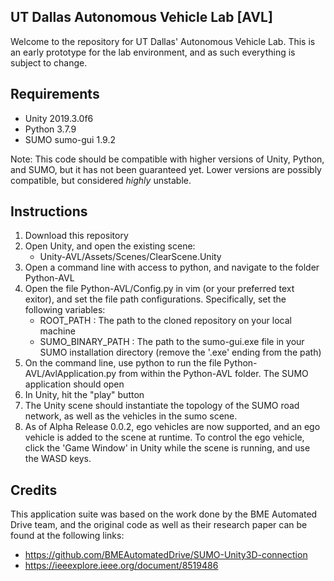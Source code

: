 ## UT Dallas Autonomous Vehicle Lab [AVL]

Welcome to the repository for UT Dallas' Autonomous Vehicle Lab. This is an early prototype for the lab environment, and as such everything is subject to change.

## Requirements

- Unity 2019.3.0f6
- Python 3.7.9
- SUMO sumo-gui 1.9.2

Note: This code should be compatible with higher versions of Unity, Python, and SUMO, but it has not been guaranteed yet. Lower versions are possibly compatible, but considered *highly* unstable.

## Instructions

1. Download this repository
2. Open Unity, and open the existing scene:
    - Unity-AVL/Assets/Scenes/ClearScene.Unity
4. Open a command line with access to python, and navigate to the folder Python-AVL
5. Open the file Python-AVL/Config.py in vim (or your preferred text exitor), and set the file path configurations. Specifically, set the following variables:
    - ROOT_PATH  :  The path to the cloned repository on your local machine
    - SUMO_BINARY_PATH : The path to the sumo-gui.exe file in your SUMO installation directory (remove the '.exe' ending from the path)
6. On the command line, use python to run the file Python-AVL/AvlApplication.py from within the Python-AVL folder. The SUMO application should open
7. In Unity, hit the "play" button
8. The Unity scene should instantiate the topology of the SUMO road network, as well as the vehicles in the sumo scene.
9. As of Alpha Release 0.0.2, ego vehicles are now supported, and an ego vehicle is added to the scene at runtime. To control the ego vehicle, click the 'Game Window' in Unity while the scene is running, and use the WASD keys.

## Credits

This application suite was based on the work done by the BME Automated Drive team, and the original code as well as their research paper can be found at the following links:
- https://github.com/BMEAutomatedDrive/SUMO-Unity3D-connection
- https://ieeexplore.ieee.org/document/8519486
